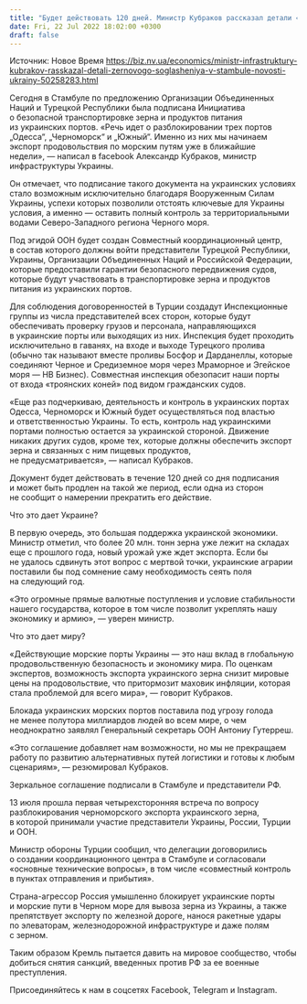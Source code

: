 ```yaml
---
title: "Будет действовать 120 дней. Министр Кубраков рассказал детали «зернового соглашения» в Стамбуле"
date: Fri, 22 Jul 2022 18:02:00 +0300
draft: false
---
```

Источник: Новое Время https://biz.nv.ua/economics/ministr-infrastruktury-kubrakov-rasskazal-detali-zernovogo-soglasheniya-v-stambule-novosti-ukrainy-50258283.html


Сегодня в Стамбуле по предложению Организации Объединенных Наций и Турецкой Республики была подписана Инициатива о безопасной транспортировке зерна и продуктов питания из украинских портов. «Речь идет о разблокировании трех портов „Одесса“, „Черноморск“ и „Южный“. Именно из них мы начинаем экспорт продовольствия по морским путям уже в ближайшие недели», — написал в facebook Александр Кубраков, министр инфраструктуры Украины.

Он отмечает, что подписание такого документа на украинских условиях стало возможным исключительно благодаря Вооруженным Силам Украины, успехи которых позволили отстоять ключевые для Украины условия, а именно — оставить полный контроль за территориальными водами Северо-Западного региона Черного моря.

Под эгидой ООН будет создан Совместный координационный центр, в состав которого должны войти представители Турецкой Республики, Украины, Организации Объединенных Наций и Российской Федерации, которые предоставили гарантии безопасного передвижения судов, которые будут участвовать в транспортировке зерна и продуктов питания из украинских портов.

Для соблюдения договоренностей в Турции создадут Инспекционные группы из числа представителей всех сторон, которые будут обеспечивать проверку грузов и персонала, направляющихся в украинские порты или выходящих из них. Инспекция будет проходить исключительно в гаванях, на входе и выходе Турецкого пролива (обычно так называют вместе проливы Босфор и Дарданеллы, которые соединяют Черное и Средиземное моря через Мраморное и Эгейское моря — НВ Бизнес). Совместная инспекция обезопасит наши порты от входа «троянских коней» под видом гражданских судов.

«Еще раз подчеркиваю, деятельность и контроль в украинских портах Одесса, Черноморск и Южный будет осуществляться под властью и ответственностью Украины. То есть, контроль над украинскими портами полностью остается за украинской стороной. Движение никаких других судов, кроме тех, которые должны обеспечить экспорт зерна и связанных с ним пищевых продуктов, не предусматривается», — написал Кубраков.

Документ будет действовать в течение 120 дней со дня подписания и может быть продлен на такой же период, если одна из сторон не сообщит о намерении прекратить его действие.

Что это дает Украине?

В первую очередь, это большая поддержка украинской экономики. Министр отметил, что более 20 млн. тонн зерна уже лежит на складах еще с прошлого года, новый урожай уже ждет экспорта. Если бы не удалось сдвинуть этот вопрос с мертвой точки, украинские аграрии поставили бы под сомнение саму необходимость сеять поля на следующий год.

«Это огромные прямые валютные поступления и условие стабильности нашего государства, которое в том числе позволит укреплять нашу экономику и армию», — уверен министр.

Что это дает миру?

«Действующие морские порты Украины — это наш вклад в глобальную продовольственную безопасность и экономику мира. По оценкам экспертов, возможность экспорта украинского зерна снизит мировые цены на продовольствие, что притормозит маховик инфляции, которая стала проблемой для всего мира», — говорит Кубраков.

Блокада украинских морских портов поставила под угрозу голода не менее полутора миллиардов людей во всем мире, о чем неоднократно заявлял Генеральный секретарь ООН Антониу Гутерреш.

«Это соглашение добавляет нам возможности, но мы не прекращаем работу по развитию альтернативных путей логистики и готовы к любым сценариям», — резюмировал Кубраков.

Зеркальное соглашение подписали в Стамбуле и представители РФ.

13 июля прошла первая четырехсторонняя встреча по вопросу разблокирования черноморского экспорта украинского зерна, в которой принимали участие представители Украины, России, Турции и ООН.

Министр обороны Турции сообщил, что делегации договорились о создании координационного центра в Стамбуле и согласовали «основные технические вопросы», в том числе «совместный контроль в пунктах отправления и прибытия».

Страна-агрессор Россия умышленно блокирует украинские порты и морские пути в Черном море для вывоза зерна из Украины, а также препятствует экспорту по железной дороге, нанося ракетные удары по элеваторам, железнодорожной инфраструктуре и даже полям с зерном.

Таким образом Кремль пытается давить на мировое сообщество, чтобы добиться снятия санкций, введенных против РФ за ее военные преступления.

Присоединяйтесь к нам в соцсетях Facebook, Telegram и Instagram.
